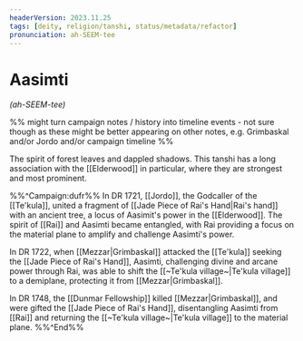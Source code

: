 ```yaml
---
headerVersion: 2023.11.25
tags: [deity, religion/tanshi, status/metadata/refactor]
pronunciation: ah-SEEM-tee
---
```

# Aasimti
*(ah-SEEM-tee)*

%% might turn campaign notes / history into timeline events - not sure though as these might be better appearing on other notes, e.g. Grimbaskal and/or Jordo and/or campaign timeline %%

The spirit of forest leaves and dappled shadows. This tanshi has a long association with the [[Elderwood]] in particular, where they are strongest and most prominent. 

%%^Campaign:dufr%%
In DR 1721, [[Jordo]], the Godcaller of the [[Te'kula]], united a fragment of [[Jade Piece of Rai's Hand|Rai's hand]] with an ancient tree, a locus of Aasimit's power in the [[Elderwood]]. The spirit of [[Rai]] and Aasimti became entangled, with Rai providing a focus on the material plane to amplify and challenge Aasimti's power. 

In DR 1722, when [[Mezzar|Grimbaskal]] attacked the [[Te'kula]] seeking the [[Jade Piece of Rai's Hand]], Aasimti, challenging divine and arcane power through Rai, was able to shift the [[~Te'kula village~|Te'kula village]] to a demiplane, protecting it from [[Mezzar|Grimbaskal]]. 

In DR 1748, the [[Dunmar Fellowship]] killed [[Mezzar|Grimbaskal]], and were gifted the [[Jade Piece of Rai's Hand]], disentangling Aasimti from [[Rai]] and returning the [[~Te'kula village~|Te'kula village]] to the material plane. 
%%^End%%


